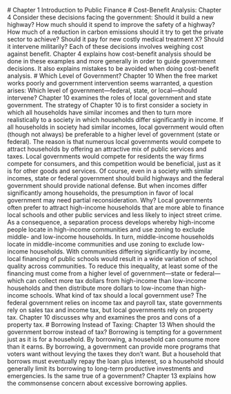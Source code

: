 \# Chapter 1 Introduction to Public Finance # Cost-Benefit Analysis: Chapter 4 Consider these decisions facing the government: Should it build a new highway? How much should it spend to improve the safety of a highway? How much of a reduction in carbon emissions should it try to get the private sector to achieve? Should it pay for new costly medical treatment X? Should it intervene militarily? Each of these decisions involves weighing cost against benefit. Chapter 4 explains how cost-benefit analysis should be done in these examples and more generally in order to guide government decisions. It also explains mistakes to be avoided when doing cost-benefit analysis. # Which Level of Government? Chapter 10 When the free market works poorly and government intervention seems warranted, a question arises: Which level of government—federal, state, or local—should intervene? Chapter 10 examines the roles of local government and state government. The strategy of Chapter 10 is to first consider a society in which all households have similar incomes and then to turn more realistically to a society in which households differ significantly in income. If all households in society had similar incomes, local government would often (though not always) be preferable to a higher level of government (state or federal). The reason is that numerous local governments would compete to attract households by offering an attractive mix of public services and taxes. Local governments would compete for residents the way firms compete for consumers, and this competition would be beneficial, just as it is for other goods and services. Of course, even in a society with similar incomes, state or federal government should build highways and the federal government should provide national defense. But when incomes differ significantly among households, the presumption in favor of local government may need partial reconsideration. Why? Local governments often prefer to attract high-income households that are more able to finance local schools and other public services and less likely to inject street crime. As a consequence, a separation process develops whereby high-income people locate in high-income communities and use zoning to exclude middle- and low-income households. In turn, middle-income households locate in middle-income communities and use zoning to exclude low-income households. With communities differing significantly by income, local financing of public schools would result in a wide variation of school quality across communities. To reduce this inequality, at least some of the financing must come from a higher level of government—state or federal—which can collect more tax dollars from high-income than low-income households and then distribute more dollars to low-income than high-income schools. What kind of tax should a local government use? The federal government relies on income tax and payroll tax, state governments rely on sales tax and income tax, but local governments rely on property tax. Chapter 10 discusses why and examines the pros and cons of a property tax. # Borrowing Instead of Taxing: Chapter 13 When should the government borrow instead of tax? Borrowing is tempting for a government just as it is for a household. By borrowing, a household can consume more than it earns. By borrowing, a government can provide more programs that voters want without levying the taxes they don’t want. But a household that borrows must eventually repay the loan plus interest, so a household should generally limit its borrowing to long-term productive investments and emergencies. Is the same true of a government? Chapter 13 explains how the commonsense concern about excessive borrowing applies.